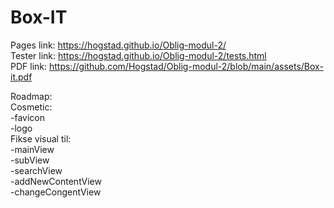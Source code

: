 # Box-IT

Pages link:
https://hogstad.github.io/Oblig-modul-2/ </br>
Tester link:
https://hogstad.github.io/Oblig-modul-2/tests.html</br>
PDF link:
https://github.com/Hogstad/Oblig-modul-2/blob/main/assets/Box-it.pdf

Roadmap:</br>
Cosmetic:</br>
-favicon</br>
-logo</br>
Fikse visual til:</br>
-mainView</br>
-subView</br>
-searchView</br>
-addNewContentView</br>
-changeCongentView</br>
